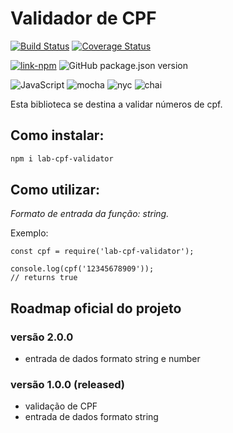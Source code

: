 # Validador de CPF
[![Build Status](https://travis-ci.org/layshidani/lab-cpf-validator.svg?branch=master)](https://travis-ci.org/hlays/lab-cpf-validator)
[![Coverage Status](https://coveralls.io/repos/github/layshidani/lab-cpf-validator/badge.svg?branch=master)](https://coveralls.io/github/hlays/lab-cpf-validator?branch=master)

[![link-npm](https://img.shields.io/badge/link-npm-red.svg)](https://www.npmjs.com/package/lab-cpf-validator)
![GitHub package.json version](https://img.shields.io/github/package-json/v/hlays/lab-cpf-validator.svg)

![JavaScript](https://img.shields.io/badge/-JavaScript-yellow.svg)
![mocha](https://img.shields.io/badge/-mocha-yellowgreen.svg)
![nyc](https://img.shields.io/badge/-nyc-brightgreen.svg)
![chai](https://img.shields.io/badge/-chai-orange.svg)

Esta biblioteca se destina a validar números de cpf.

## Como instalar:

```bash
npm i lab-cpf-validator
```

## Como utilizar:
*Formato de entrada da função: string.*

Exemplo:

```node
const cpf = require('lab-cpf-validator');

console.log(cpf('12345678909'));
// returns true
```

## Roadmap oficial do projeto

### versão 2.0.0
* entrada de dados formato string e number

### versão 1.0.0 (released)
* validação de CPF
* entrada de dados formato string
